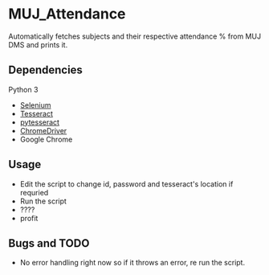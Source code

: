 # MUJ_Attendance
Automatically fetches subjects and their respective attendance % from MUJ DMS and prints it.

## Dependencies

Python 3
 - [Selenium](https://github.com/SeleniumHQ/selenium)              
  - [Tesseract](https://github.com/UB-Mannheim/tesseract/wiki)
  - [pytesseract](https://pypi.org/project/pytesseract/)
  - [ChromeDriver](https://chromedriver.chromium.org/)
  - Google Chrome

   
## Usage

 - Edit the script to change id, password and tesseract's location if requried
 - Run the script
 - ????
 - profit

## Bugs and TODO

 - No error handling right now so if it throws an error, re run the script.
